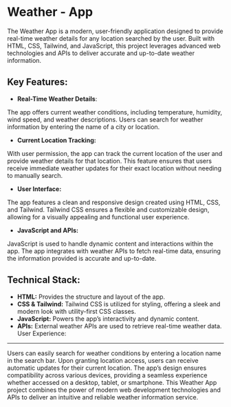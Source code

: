 Weather - App
================
The Weather App is a modern, user-friendly application designed to provide real-time weather details for any location searched by the user. Built with HTML, CSS, Tailwind, and JavaScript, this project leverages advanced web technologies and APIs to deliver accurate and up-to-date weather information.

Key Features:
---------------
* **Real-Time Weather Details**:

The app offers current weather conditions, including temperature, humidity, wind speed, and weather descriptions.
Users can search for weather information by entering the name of a city or location.

* **Current Location Tracking:**

With user permission, the app can track the current location of the user and provide weather details for that location.
This feature ensures that users receive immediate weather updates for their exact location without needing to manually search.

* **User Interface:**

The app features a clean and responsive design created using HTML, CSS, and Tailwind.
Tailwind CSS ensures a flexible and customizable design, allowing for a visually appealing and functional user experience.

* **JavaScript and APIs:**

JavaScript is used to handle dynamic content and interactions within the app.
The app integrates with weather APIs to fetch real-time data, ensuring the information provided is accurate and up-to-date.

Technical Stack:
----------------------

* **HTML:** Provides the structure and layout of the app.
* **CSS & Tailwind:** Tailwind CSS is utilized for styling, offering a sleek and modern look with utility-first CSS classes.
* **JavaScript:** Powers the app’s interactivity and dynamic content.
* **APIs:** External weather APIs are used to retrieve real-time weather data.
User Experience:
------------------
Users can easily search for weather conditions by entering a location name in the search bar.
Upon granting location access, users can receive automatic updates for their current location.
The app’s design ensures compatibility across various devices, providing a seamless experience whether accessed on a desktop, tablet, or smartphone.
This Weather App project combines the power of modern web development technologies and APIs to deliver an intuitive and reliable weather information service.
